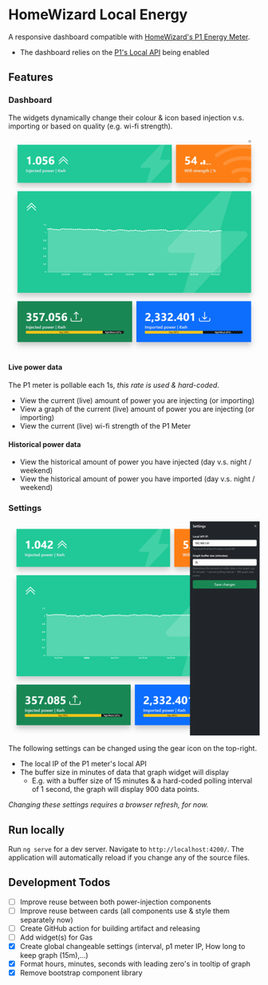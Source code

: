 # HomeWizard Local Energy

A responsive dashboard compatible with [HomeWizard's P1 Energy Meter](https://www.homewizard.com/).
- The dashboard relies on the [P1's Local API](https://homewizard-energy-api.readthedocs.io/) being enabled

## Features

### Dashboard

The widgets dynamically change their colour & icon based injection v.s. importing or based on quality (e.g. wi-fi strength). 

![dashboard.png](dashboard.png)

#### Live power data
The P1 meter is pollable each 1s, _this rate is used & hard-coded_. 
- View the current (live) amount of power you are injecting (or importing)
- View a graph of the current (live) amount of power you are injecting (or importing)
- View the current (live) wi-fi strength of the P1 Meter

#### Historical power data
- View the historical amount of power you have injected (day v.s. night / weekend)
- View the historical amount of power you have imported (day v.s. night / weekend)

### Settings

![settings.png](settings.png)

The following settings can be changed using the gear icon on the top-right.
- The local IP of the P1 meter's local API
- The buffer size in minutes of data that graph widget will display
  - E.g. with a buffer size of 15 minutes & a hard-coded polling interval of 1 second, the graph will display 900 data points.

_Changing these settings requires a browser refresh, for now._

## Run locally

Run `ng serve` for a dev server. Navigate to `http://localhost:4200/`. The application will automatically reload if you change any of the source files.

## Development Todos
- [ ] Improve reuse between both power-injection components
- [ ] Improve reuse between cards (all components use & style them separately now)
- [ ] Create GitHub action for building artifact and releasing
- [ ] Add widget(s) for Gas
- [x] Create global changeable settings (interval, p1 meter IP, How long to keep graph (15m),...)
- [x] Format hours, minutes, seconds with leading zero's in tooltip of graph
- [x] Remove bootstrap component library
